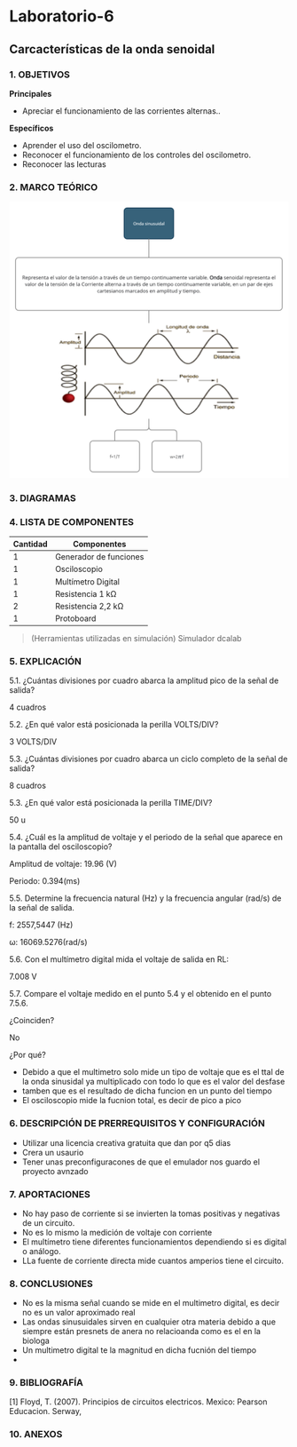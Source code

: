 # Laboratorio-6
## Carcacterísticas de la onda senoidal
### 1.	OBJETIVOS

**Principales**

 - Apreciar el funcionamiento de las corrientes alternas..

**Específicos**

- Aprender el uso del oscilometro.
- Reconocer el funcionamiento de los controles del oscilometro.
- Reconocer las lecturas 

### 2.	MARCO TEÓRICO 

![](https://github.com/SanchezMaiAndresSebastian/Laboratorio-6/blob/main/Fotos/1.png)

### 3.	DIAGRAMAS





### 4.	LISTA DE COMPONENTES

| Cantidad | Componentes | 
| -------- | ----------- | 
| 1 |Generador de funciones | 
| 1 |Osciloscopio | 
| 1 |Multímetro Digital| 
| 1 |Resistencia 1 kΩ | 
| 2 |Resistencia 2,2 kΩ | 
| 1 |Protoboard | 

 
> (Herramientas utilizadas en simulación) 
> Simulador dcalab


### 5.	EXPLICACIÓN

5.1. ¿Cuántas divisiones por cuadro abarca la amplitud pico de la señal de salida?

4 cuadros

5.2. ¿En qué valor está posicionada la perilla VOLTS/DIV? 

3 VOLTS/DIV

5.3. ¿Cuántas divisiones por cuadro abarca un ciclo completo de la señal de salida?

8 cuadros

5.3. ¿En qué valor está posicionada la perilla TIME/DIV? 

50 u

5.4. ¿Cuál es la amplitud de voltaje y el periodo de la señal que aparece en la pantalla
del osciloscopio?

Amplitud de voltaje: 19.96 (V)

Periodo: 0.394(ms)

5.5. Determine la frecuencia natural (Hz) y la frecuencia angular (rad/s) de la señal de
salida.

f: 2557,5447 (Hz)

ω: 16069.5276(rad/s)

5.6. Con el multímetro digital mida el voltaje de salida en RL: 

7.008  V

5.7. Compare el voltaje medido en el punto 5.4 y el obtenido en el punto 7.5.6.

¿Coinciden? 

No

¿Por qué?

- Debido a que el multimetro solo mide un tipo de voltaje que es el ttal de la onda sinusidal ya multiplicado con todo lo que es el valor del desfase
- tamben que es el resultado de dicha funcion en un punto del tiempo
- El osciloscopio mide la fucnion total, es decir de pico a pico


### 6.	 DESCRIPCIÓN DE PRERREQUISITOS Y CONFIGURACIÓN

- Utilizar una licencia creativa gratuita que dan por q5 dias 
- Crera un usaurio
- Tener unas preconfiguracones de que el emulador nos guardo el proyecto avnzado
 
### 7.	APORTACIONES

 - No hay paso de corriente si se invierten la tomas positivas y negativas de un circuito.
 - No es lo mismo la medición de voltaje con corriente 
 - El multímetro tiene diferentes funcionamientos dependiendo si es digital o análogo.
 - LLa fuente de corriente directa mide cuantos amperios tiene el circuito.
 
### 8.	CONCLUSIONES
 - No es la misma señal cuando se mide en el multimetro digital, es decir no es un valor aproximado real
 - Las ondas sinusuidales sirven en cualquier otra materia debido a que siempre están presnets de anera no relacioanda como es el en la biologa
 - Un multimetro digital te la magnitud en dicha fucnión del tiempo
 - 

### 9.	BIBLIOGRAFÍA

[1] Floyd, T. (2007). Principios de circuitos electricos. Mexico: Pearson Educacion. Serway,


### 10.	 ANEXOS
